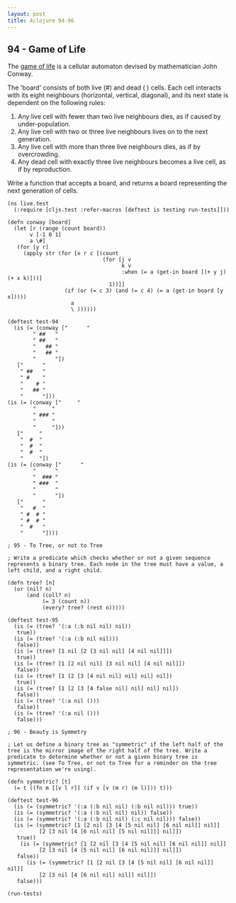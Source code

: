 ```yaml
---
layout: post
title: 4clojure 94-96
---
```


## 94 - Game of Life

The [game of life](http://en.wikipedia.org/wiki/Conway's_Game_of_Life) is a cellular automaton devised by mathematician John Conway. 

The 'board' consists of both live (#) and dead ( ) cells. Each cell interacts with its eight neighbours (horizontal, vertical, diagonal), and its next state is dependent on the following rules:

1. Any live cell with fewer than two live neighbours dies, as if caused by under-population.
2. Any live cell with two or three live neighbours lives on to the next generation.
3. Any live cell with more than three live neighbours dies, as if by overcrowding.
4. Any dead cell with exactly three live neighbours becomes a live cell, as if by reproduction.

Write a function that accepts a board, and returns a board representing the next generation of cells.

<pre><code class="language-klipse">(ns live.test
  (:require [cljs.test :refer-macros [deftest is testing run-tests]]))
  
(defn conway [board]
  (let [r (range (count board))
       v [-1 0 1]
       a \#]
   (for [y r]
     (apply str (for [x r c [(count
                              (for [j v
                                    k v
                                    :when (= a (get-in board [(+ y j) (+ x k)]))]
                                1))]]
                  (if (or (= c 3) (and (= c 4) (= a (get-in board [y x]))))
                    a
                    \ ))))))

(deftest test-94
  (is (= (conway ["      "  
        " ##   "
        " ##   "
        "   ## "
        "   ## "
        "      "])
   ["      "  
    " ##   "
    " #    "
    "    # "
    "   ## "
    "      "]))
(is (= (conway ["     "
        "     "
        " ### "
        "     "
        "     "]))
   ["     "
    "  #  "
    "  #  "
    "  #  "
    "     "])
(is (= (conway ["      "
        "      "
        "  ### "
        " ###  "
        "      "
        "      "])
   ["      "
    "   #  "
    " #  # "
    " #  # "
    "  #   "
    "      "])))
  
; 95 - To Tree, or not to Tree

; Write a predicate which checks whether or not a given sequence represents a binary tree. Each node in the tree must have a value, a left child, and a right child.
  
(defn tree? [n]
  (or (nil? n)
      (and (coll? n)
           (= 3 (count n))
           (every? tree? (rest n)))))

(deftest test-95
  (is (= (tree? '(:a (:b nil nil) nil))
   true))
  (is (= (tree? '(:a (:b nil nil)))
   false))
  (is (= (tree? [1 nil [2 [3 nil nil] [4 nil nil]]])
   true))
  (is (= (tree? [1 [2 nil nil] [3 nil nil] [4 nil nil]])
   false))
  (is (= (tree? [1 [2 [3 [4 nil nil] nil] nil] nil])
   true))
  (is (= (tree? [1 [2 [3 [4 false nil] nil] nil] nil])
   false))
  (is (= (tree? '(:a nil ()))
   false))
  (is (= (tree? '(:a nil ()))
   false))) 
  
; 96 - Beauty is Symmetry

; Let us define a binary tree as "symmetric" if the left half of the tree is the mirror image of the right half of the tree. Write a predicate to determine whether or not a given binary tree is symmetric. (see To Tree, or not to Tree for a reminder on the tree representation we're using).
  
(defn symmetric? [t]
  (= t ((fn m [[v l r]] (if v [v (m r) (m l)])) t)))

(deftest test-96
  (is (= (symmetric? '(:a (:b nil nil) (:b nil nil))) true))
  (is (= (symmetric? '(:a (:b nil nil) nil)) false))
  (is (= (symmetric? '(:a (:b nil nil) (:c nil nil))) false))
  (is (= (symmetric? [1 [2 nil [3 [4 [5 nil nil] [6 nil nil]] nil]]
          [2 [3 nil [4 [6 nil nil] [5 nil nil]]] nil]])
   true))
    (is (= (symmetric? [1 [2 nil [3 [4 [5 nil nil] [6 nil nil]] nil]]
          [2 [3 nil [4 [5 nil nil] [6 nil nil]]] nil]])
   false))
      (is (= (symmetric? [1 [2 nil [3 [4 [5 nil nil] [6 nil nil]] nil]]
          [2 [3 nil [4 [6 nil nil] nil]] nil]])
   false)))

(run-tests)
</code></pre>
